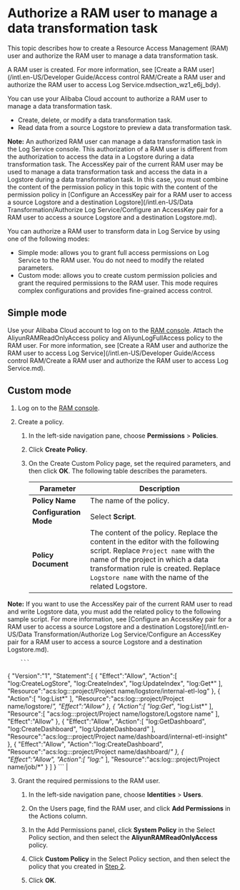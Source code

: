 # Authorize a RAM user to manage a data transformation task

This topic describes how to create a Resource Access Management \(RAM\) user and authorize the RAM user to manage a data transformation task.

A RAM user is created. For more information, see [Create a RAM user](/intl.en-US/Developer Guide/Access control RAM/Create a RAM user and authorize the RAM user to access Log Service.mdsection_wz1_e6j_bdy).

You can use your Alibaba Cloud account to authorize a RAM user to manage a data transformation task.

-   Create, delete, or modify a data transformation task.
-   Read data from a source Logstore to preview a data transformation task.

**Note:** An authorized RAM user can manage a data transformation task in the Log Service console. This authorization of a RAM user is different from the authorization to access the data in a Logstore during a data transformation task. The AccessKey pair of the current RAM user may be used to manage a data transformation task and access the data in a Logstore during a data transformation task. In this case, you must combine the content of the permission policy in this topic with the content of the permission policy in [Configure an AccessKey pair for a RAM user to access a source Logstore and a destination Logstore](/intl.en-US/Data Transformation/Authorize Log Service/Configure an AccessKey pair for a RAM user to access a source Logstore and a destination
         Logstore.md).

You can authorize a RAM user to transform data in Log Service by using one of the following modes:

-   Simple mode: allows you to grant full access permissions on Log Service to the RAM user. You do not need to modify the related parameters.
-   Custom mode: allows you to create custom permission policies and grant the required permissions to the RAM user. This mode requires complex configurations and provides fine-grained access control.

## Simple mode

Use your Alibaba Cloud account to log on to the [RAM console](https://ram.console.aliyun.com/). Attach the AliyunRAMReadOnlyAccess policy and AliyunLogFullAccess policy to the RAM user. For more information, see [Create a RAM user and authorize the RAM user to access Log Service](/intl.en-US/Developer Guide/Access control RAM/Create a RAM user and authorize the RAM user to access Log Service.md).

## Custom mode

1.  Log on to the [RAM console](https://ram.console.aliyun.com/).

2.  Create a policy.

    1.  In the left-side navigation pane, choose **Permissions** \> **Policies**.

    2.  Click **Create Policy**.

    3.  On the Create Custom Policy page, set the required parameters, and then click **OK**. The following table describes the parameters.

        |Parameter|Description|
        |---------|-----------|
        |**Policy Name**|The name of the policy.|
        |**Configuration Mode**|Select **Script**.|
        |**Policy Document**|The content of the policy. Replace the content in the editor with the following script. Replace `Project name` with the name of the project in which a data transformation rule is created. Replace `Logstore name` with the name of the related Logstore.

**Note:** If you want to use the AccessKey pair of the current RAM user to read and write Logstore data, you must add the related policy to the following sample script. For more information, see [Configure an AccessKey pair for a RAM user to access a source Logstore and a destination Logstore](/intl.en-US/Data Transformation/Authorize Log Service/Configure an AccessKey pair for a RAM user to access a source Logstore and a destination
         Logstore.md).

        ```
{
    "Version":"1",
    "Statement":[
        {
            "Effect":"Allow",
            "Action":[
                "log:CreateLogStore",
                "log:CreateIndex",
                "log:UpdateIndex",
                "log:Get*"
            ],
            "Resource":"acs:log:*:*:project/Project name/logstore/internal-etl-log"
        },
        {
            "Action":[
                "log:List*"
            ],
            "Resource":"acs:log:*:*:project/Project name/logstore/*",
            "Effect":"Allow"
        },
        {
            "Action":[
                "log:Get*",
                "log:List*"
            ],
            "Resource":[
                "acs:log:*:*:project/Project name/logstore/Logstore name"
            ],
            "Effect":"Allow"
        },
        {
            "Effect":"Allow",
            "Action":[
                "log:GetDashboard",
                "log:CreateDashboard",
                "log:UpdateDashboard"
            ],
            "Resource":"acs:log:*:*:project/Project name/dashboard/internal-etl-insight"
        },
        {
            "Effect":"Allow",
            "Action":"log:CreateDashboard",
            "Resource":"acs:log:*:*:project/Project name/dashboard/*"
        },
        {
            "Effect":"Allow",
            "Action":[
                "log:*"
            ],
            "Resource":"acs:log:*:*:project/Project name/job/*"
        }
    ]
}
        ``` |

3.  Grant the required permissions to the RAM user.

    1.  In the left-side navigation pane, choose **Identities** \> **Users**.

    2.  On the Users page, find the RAM user, and click **Add Permissions** in the Actions column.

    3.  In the Add Permissions panel, click **System Policy** in the Select Policy section, and then select the **AliyunRAMReadOnlyAccess** policy.

    4.  Click **Custom Policy** in the Select Policy section, and then select the policy that you created in [Step 2](#step_ztk_st8_z2e).

    5.  Click **OK**.



